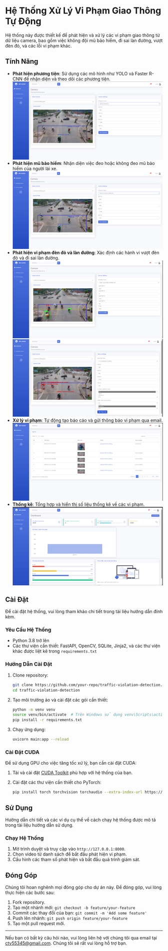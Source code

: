 
# Hệ Thống Xử Lý Vi Phạm Giao Thông Tự Động

Hệ thống này được thiết kế để phát hiện và xử lý các vi phạm giao thông từ dữ liệu camera, bao gồm việc không đội mũ bảo hiểm, đi sai làn đường, vượt đèn đỏ, và các lỗi vi phạm khác.

## Tính Năng

- **Phát hiện phương tiện**: Sử dụng các mô hình như YOLO và Faster R-CNN để nhận diện và theo dõi các phương tiện.
  ![Phát hiện phương tiện](img/1.jpg)
- **Phát hiện mũ bảo hiểm**: Nhận diện việc đeo hoặc không đeo mũ bảo hiểm của người lái xe.
  ![Phát hiện mũ bảo hiểm](img/2.jpg)
- **Phát hiện vi phạm đèn đỏ và làn đường**: Xác định các hành vi vượt đèn đỏ và đi sai làn đường.
  ![Phát hiện vi phạm đèn đỏ](img/4.jpg)
  ![Phát hiện vi phạm làn đường](img/3.jpg)
- **Xử lý vi phạm**: Tự động tạo báo cáo và gửi thông báo vi phạm qua email.
  ![Báo cáo](img/5.jpg)
- **Thống kê**: Tổng hợp và hiển thị số liệu thống kê về các vi phạm.
  ![Thống kê](img/6.jpg)
## Cài Đặt

Để cài đặt hệ thống, vui lòng tham khảo chi tiết trong tài liệu hướng dẫn đính kèm.

### Yêu Cầu Hệ Thống

- Python 3.8 trở lên
- Các thư viện cần thiết: FastAPI, OpenCV, SQLite, Jinja2, và các thư viện khác được liệt kê trong `requirements.txt`

### Hướng Dẫn Cài Đặt

1. Clone repository:

    ```bash
    git clone https://github.com/your-repo/traffic-violation-detection.git
    cd traffic-violation-detection
    ```

2. Tạo môi trường ảo và cài đặt các gói cần thiết:

    ```bash
    python -m venv venv
    source venv/bin/activate  # Trên Windows sử dụng venv\Scripts\activate
    pip install -r requirements.txt
    ```

3. Chạy ứng dụng:

    ```bash
    uvicorn main:app --reload
    ```

### Cài Đặt CUDA

Để sử dụng GPU cho việc tăng tốc xử lý, bạn cần cài đặt CUDA:

1. Tải và cài đặt [CUDA Toolkit](https://developer.nvidia.com/cuda-downloads) phù hợp với hệ thống của bạn.
2. Cài đặt các thư viện cần thiết cho PyTorch:

    ```bash
    pip install torch torchvision torchaudio --extra-index-url https://download.pytorch.org/whl/cu113
    ```

## Sử Dụng

Hướng dẫn chi tiết và các ví dụ cụ thể về cách chạy hệ thống được mô tả trong tài liệu hướng dẫn sử dụng.

### Chạy Hệ Thống

1. Mở trình duyệt và truy cập vào `http://127.0.0.1:8000`.
2. Chọn video từ danh sách để bắt đầu phát hiện vi phạm.
3. Cấu hình các tham số phát hiện và bắt đầu quá trình giám sát.

## Đóng Góp

Chúng tôi hoan nghênh mọi đóng góp cho dự án này. Để đóng góp, vui lòng thực hiện các bước sau:

1. Fork repository.
2. Tạo một nhánh mới: `git checkout -b feature/your-feature`
3. Commit các thay đổi của bạn: `git commit -m 'Add some feature'`
4. Push lên nhánh: `git push origin feature/your-feature`
5. Tạo một pull request mới.

---

Nếu bạn có bất kỳ câu hỏi nào, vui lòng liên hệ với chúng tôi qua email tại [ctv55345@gmail.com](mailto:ctv55345@gmail.com). Chúng tôi sẽ rất vui lòng hỗ trợ bạn.
